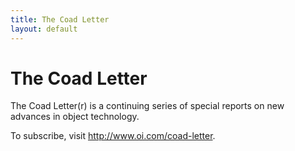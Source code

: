 ```yaml
---
title: The Coad Letter
layout: default
---
```




# The Coad Letter 


The Coad Letter(r) is a continuing series of special reports on new advances in
object technology.

To subscribe, visit http://www.oi.com/coad-letter.

